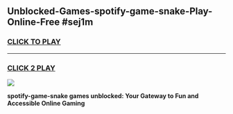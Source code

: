 
## Unblocked-Games-spotify-game-snake-Play-Online-Free #sej1m
<h3>
<a href="https://us.freeplayer.one?title=spotify-game-snake&ref=10M">CLICK TO PLAY</a></h3>
<hr>

<h3>
<a href="https://us.freeplayer.one?title=spotify-game-snake&ref=10M">CLICK 2 PLAY</a>
  
</h3>

<a href="https://us.freeplayer.one?title=spotify-game-snake&ref=10M"><img src="https://clearcache.store/games.png"></a>


**spotify-game-snake games unblocked: Your Gateway to Fun and Accessible Online Gaming**
